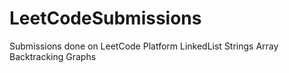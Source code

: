 # LeetCodeSubmissions
Submissions done on LeetCode Platform
LinkedList
Strings
Array
Backtracking
Graphs
